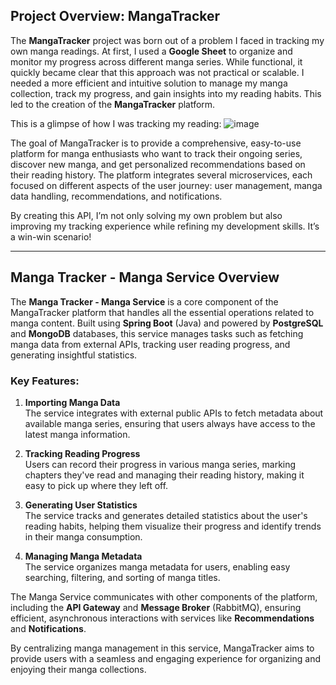 ## **Project Overview: MangaTracker**

The **MangaTracker** project was born out of a problem I faced in tracking my own manga readings. At first, I used a **Google Sheet** to organize and monitor my progress across different manga series. While functional, it quickly became clear that this approach was not practical or scalable. I needed a more efficient and intuitive solution to manage my manga collection, track my progress, and gain insights into my reading habits. This led to the creation of the **MangaTracker** platform.

This is a glimpse of how I was tracking my reading:
![image](https://github.com/user-attachments/assets/34f04997-c5c0-4a58-8173-58823dd068c1)

The goal of MangaTracker is to provide a comprehensive, easy-to-use platform for manga enthusiasts who want to track their ongoing series, discover new manga, and get personalized recommendations based on their reading history. The platform integrates several microservices, each focused on different aspects of the user journey: user management, manga data handling, recommendations, and notifications.

By creating this API, I’m not only solving my own problem but also improving my tracking experience while refining my development skills. It’s a win-win scenario!

---

## **Manga Tracker - Manga Service Overview**

The **Manga Tracker - Manga Service** is a core component of the MangaTracker platform that handles all the essential operations related to manga content. Built using **Spring Boot** (Java) and powered by **PostgreSQL** and **MongoDB** databases, this service manages tasks such as fetching manga data from external APIs, tracking user reading progress, and generating insightful statistics.

### Key Features:
1. **Importing Manga Data**  
   The service integrates with external public APIs to fetch metadata about available manga series, ensuring that users always have access to the latest manga information.

2. **Tracking Reading Progress**  
   Users can record their progress in various manga series, marking chapters they've read and managing their reading history, making it easy to pick up where they left off.

3. **Generating User Statistics**  
   The service tracks and generates detailed statistics about the user's reading habits, helping them visualize their progress and identify trends in their manga consumption.

4. **Managing Manga Metadata**  
   The service organizes manga metadata for users, enabling easy searching, filtering, and sorting of manga titles.

The Manga Service communicates with other components of the platform, including the **API Gateway** and **Message Broker** (RabbitMQ), ensuring efficient, asynchronous interactions with services like **Recommendations** and **Notifications**.

By centralizing manga management in this service, MangaTracker aims to provide users with a seamless and engaging experience for organizing and enjoying their manga collections.
